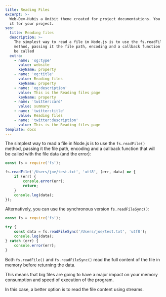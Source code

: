 ```yaml
---
title: Reading Files
excerpt: >-
  Web-Dev-Hubis a Unibit theme created for project documentations. You can use
  it for your project.
seo:
  title: Reading files
  description: >-
    The simplest way to read a file in Node.js is to use the fs.readFile()
    method, passing it the file path, encoding and a callback function that will
    be called 
  extra:
    - name: 'og:type'
      value: website
      keyName: property
    - name: 'og:title'
      value: Reading files
      keyName: property
    - name: 'og:description'
      value: This is the Reading files page
      keyName: property
    - name: 'twitter:card'
      value: summary
    - name: 'twitter:title'
      value: Reading files
    - name: 'twitter:description'
      value: This is the Reading files page
template: docs
---
```


The simplest way to read a file in Node.js is to use the `fs.readFile()` method, passing it the file path, encoding and a callback function that will be called with the file data (and the error):

```js
const fs = require('fs');

fs.readFile('/Users/joe/test.txt', 'utf8', (err, data) => {
    if (err) {
        console.error(err);
        return;
    }
    console.log(data);
});
```

Alternatively, you can use the synchronous version `fs.readFileSync()`:

```js
const fs = require('fs');

try {
    const data = fs.readFileSync('/Users/joe/test.txt', 'utf8');
    console.log(data);
} catch (err) {
    console.error(err);
}
```

Both `fs.readFile()` and `fs.readFileSync()` read the full content of the file in memory before returning the data.

This means that big files are going to have a major impact on your memory consumption and speed of execution of the program.

In this case, a better option is to read the file content using streams.

